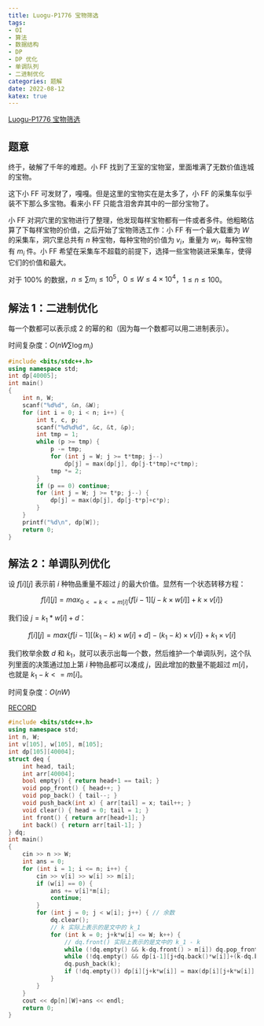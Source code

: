 ```yaml
---
title: Luogu-P1776 宝物筛选
tags:
- OI
- 算法
- 数据结构
- DP
- DP 优化
- 单调队列
- 二进制优化
categories: 题解
date: 2022-08-12
katex: true
---
```


[Luogu-P1776 宝物筛选](https://www.luogu.com.cn/problem/P1776)

## 题意

终于，破解了千年的难题。小 FF 找到了王室的宝物室，里面堆满了无数价值连城的宝物。

这下小 FF 可发财了，嘎嘎。但是这里的宝物实在是太多了，小 FF 的采集车似乎装不下那么多宝物。看来小 FF 只能含泪舍弃其中的一部分宝物了。

小 FF 对洞穴里的宝物进行了整理，他发现每样宝物都有一件或者多件。他粗略估算了下每样宝物的价值，之后开始了宝物筛选工作：小 FF 有一个最大载重为 $W$ 的采集车，洞穴里总共有 $n$ 种宝物，每种宝物的价值为 $v_i$，重量为 $w_i$，每种宝物有 $m_i$ 件。小 FF 希望在采集车不超载的前提下，选择一些宝物装进采集车，使得它们的价值和最大。

对于 $100\%$ 的数据，$n\leq \sum m_i \leq 10^5$，$0\le W\leq 4\times 10^4$，$1\leq n\le 100$。

## 解法 1：二进制优化

每一个数都可以表示成 $2$ 的幂的和（因为每一个数都可以用二进制表示）。

时间复杂度：$O(nW\sum \log m_i)$

```cpp
#include <bits/stdc++.h>
using namespace std;
int dp[40005];
int main()
{
	int n, W;
	scanf("%d%d", &n, &W);
	for (int i = 0; i < n; i++) {
		int t, c, p;
		scanf("%d%d%d", &c, &t, &p);
		int tmp = 1;
		while (p >= tmp) {
			p -= tmp;
			for (int j = W; j >= t*tmp; j--)
				dp[j] = max(dp[j], dp[j-t*tmp]+c*tmp);
			tmp *= 2;
		}
		if (p == 0) continue;
		for (int j = W; j >= t*p; j--) {
			dp[j] = max(dp[j], dp[j-t*p]+c*p);
		}
	}
	printf("%d\n", dp[W]);
	return 0;
} 
```

## 解法 2：单调队列优化

设 $f[i][j]$ 表示前 $i$ 种物品重量不超过 $j$ 的最大价值。显然有一个状态转移方程：

$$
f[i][j] = max_{0<=k<=m[i]}\{f[i-1][j-k\times w[i]]+k\times v[i]\}
$$

我们设 $j=k_1*w[i]+d$：

$$
f[i][j]=max\{f[i-1][(k_1-k)\times w[i]+d]-(k_1-k)\times v[i] \}+ k_1\times v[i]
$$

我们枚举余数 $d$ 和 $k_1$，就可以表示出每一个数，然后维护一个单调队列，这个队列里面的决策通过加上第 $i$ 种物品都可以凑成 $j$，因此增加的数量不能超过 $m[i]$，也就是 $k_1-k <= m[i]$。

时间复杂度：$O(nW)$

[RECORD](https://www.luogu.com.cn/record/83449866)

```cpp
#include <bits/stdc++.h>
using namespace std;
int n, W;
int v[105], w[105], m[105];
int dp[105][40004];
struct deq {
	int head, tail;
	int arr[40004];
	bool empty() { return head+1 == tail; }
	void pop_front() { head++; }
	void pop_back() { tail--; }
	void push_back(int x) { arr[tail] = x; tail++; }
	void clear() { head = 0; tail = 1; }
	int front() { return arr[head+1]; }
	int back() { return arr[tail-1]; }
} dq;
int main()
{
	cin >> n >> W;
	int ans = 0;
	for (int i = 1; i <= n; i++) {
		cin >> v[i] >> w[i] >> m[i];
		if (w[i] == 0) {
			ans += v[i]*m[i];
			continue;
		}
		for (int j = 0; j < w[i]; j++) { // 余数 
			dq.clear();
			// k 实际上表示的是文中的 k_1
			for (int k = 0; j+k*w[i] <= W; k++) {
				// dq.front() 实际上表示的是文中的 k_1 - k
				while (!dq.empty() && k-dq.front() > m[i]) dq.pop_front();
				while (!dq.empty() && dp[i-1][j+dq.back()*w[i]]+(k-dq.back())*v[i] <= dp[i-1][j+k*w[i]]) dq.pop_back();
				dq.push_back(k);
				if (!dq.empty()) dp[i][j+k*w[i]] = max(dp[i][j+k*w[i]], dp[i-1][j+dq.front()*w[i]]+(k-dq.front())*v[i]);
			}
		}
	}
	cout << dp[n][W]+ans << endl;
	return 0;
}
```
